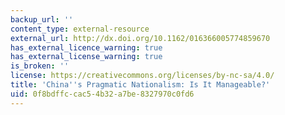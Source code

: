 ```yaml
---
backup_url: ''
content_type: external-resource
external_url: http://dx.doi.org/10.1162/016366005774859670
has_external_licence_warning: true
has_external_license_warning: true
is_broken: ''
license: https://creativecommons.org/licenses/by-nc-sa/4.0/
title: 'China''s Pragmatic Nationalism: Is It Manageable?'
uid: 0f8bdffc-cac5-4b32-a7be-8327970c0fd6
---
```

